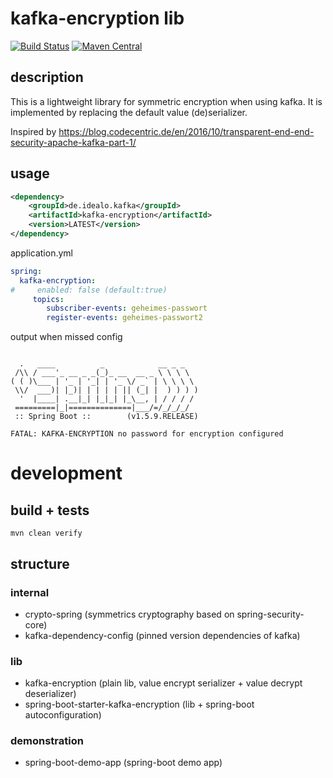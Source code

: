 # kafka-encryption lib

 [![Build Status](https://travis-ci.org/idealo/lib-kafka-encryption.svg?branch=master)](https://travis-ci.org/idealo/lib-kafka-encryption)
 [![Maven Central](https://maven-badges.herokuapp.com/maven-central/de.idealo.kafka/kafka-encryption/badge.svg)](http://search.maven.org/#search%7Cga%7C1%7Cg%3A%22de.idealo.kafka%22) 

## description
This is a lightweight library for symmetric encryption when using kafka. It is implemented by replacing the default value (de)serializer.

Inspired by https://blog.codecentric.de/en/2016/10/transparent-end-end-security-apache-kafka-part-1/

## usage

```xml
<dependency> 
    <groupId>de.idealo.kafka</groupId>
    <artifactId>kafka-encryption</artifactId>
    <version>LATEST</version>
</dependency>
```

application.yml
```yaml
spring:
  kafka-encryption:
#     enabled: false (default:true)
     topics:
        subscriber-events: geheimes-passwort
        register-events: geheimes-passwort2
```

output when missed config
``` output

  .   ____          _            __ _ _
 /\\ / ___'_ __ _ _(_)_ __  __ _ \ \ \ \
( ( )\___ | '_ | '_| | '_ \/ _` | \ \ \ \
 \\/  ___)| |_)| | | | | || (_| |  ) ) ) )
  '  |____| .__|_| |_|_| |_\__, | / / / /
 =========|_|==============|___/=/_/_/_/
 :: Spring Boot ::        (v1.5.9.RELEASE)

FATAL: KAFKA-ENCRYPTION no password for encryption configured
```


# development

## build + tests
```
mvn clean verify
```

## structure

### internal
- crypto-spring (symmetrics cryptography based on spring-security-core)
- kafka-dependency-config (pinned version dependencies of kafka)

### lib
- kafka-encryption (plain lib, value encrypt serializer + value decrypt deserializer)
- spring-boot-starter-kafka-encryption (lib + spring-boot autoconfiguration)

### demonstration
- spring-boot-demo-app (spring-boot demo app)
